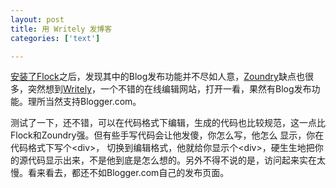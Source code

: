 ```yaml
---
layout: post
title: 用 Writely 发博客
categories: ['text']

---
```


[安装了Flock](http://blog.fangming.li/2005/10/flock.html)之后，发现其中的Blog发布功能并不尽如人意，[Zoundry](http://www.zoundry.com/)缺点也很多，突然想到[Writely](http://www.mixfog.com/blog/2005/09/writely.htm)，一个不错的在线编辑网站，打开一看，果然有Blog发布功能。理所当然支持Blogger.com。 

测试了一下，还不错，可以在代码格式下编辑，生成的代码也比较规范，这一点比Flock和Zoundry强。但有些手写代码会让他发傻，你怎么写，他怎么 显示，你在代码格式下写个&lt;div&gt;， 切换到编辑格式，他就给你显示个&lt;div&gt;，硬生生地把你的源代码显示出来，不是他到底是怎么想的。另外不得不说的是，访问起来实在太慢。看来看去，都还不如Blogger.com自己的发布页面。